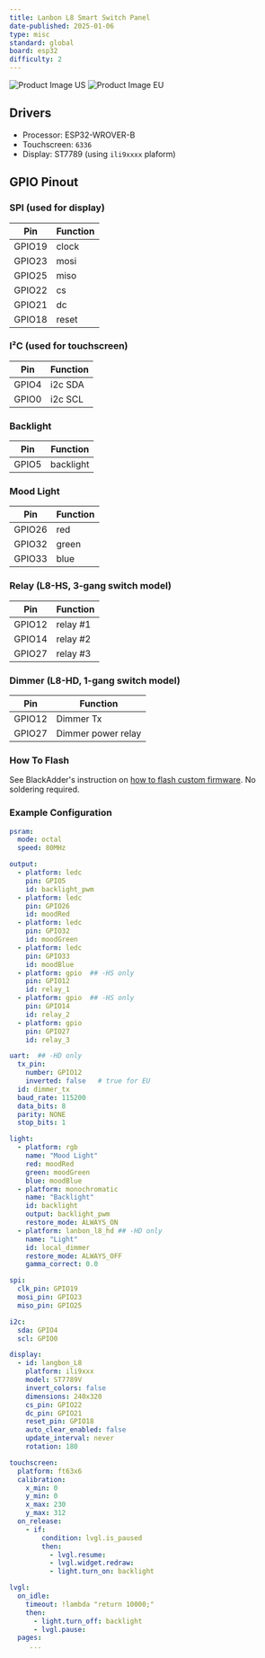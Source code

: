 ```yaml
---
title: Lanbon L8 Smart Switch Panel
date-published: 2025-01-06
type: misc
standard: global
board: esp32
difficulty: 2
---
```


![Product Image US](lanbon-l8-us-white.png "US Version") ![Product Image EU](lanbon-l8-eu-black.png "EU Version")

## Drivers

* Processor: ESP32-WROVER-B
* Touchscreen: `6336`
* Display: ST7789 (using `ili9xxxx` plaform)

## GPIO Pinout

### SPI (used for display)

| Pin    | Function      |
| ------ | ------------- |
| GPIO19 | clock   |
| GPIO23 | mosi    |
| GPIO25 | miso    |
| GPIO22 | cs      |
| GPIO21 | dc      |
| GPIO18 | reset   |

### I²C (used for touchscreen)

| Pin    | Function      |
| ------ | ------------- |
| GPIO4 | i2c SDA     |
| GPIO0 | i2c SCL     |

### Backlight

| Pin    | Function      |
| ------ | ------------- |
| GPIO5  | backlight   |

### Mood Light

| Pin    | Function      |
| ------ | ------------- |
| GPIO26  | red   |
| GPIO32  | green   |
| GPIO33  | blue   |

### Relay (L8-HS, 3-gang switch model)

| Pin    | Function      |
| ------ | ------------- |
| GPIO12  | relay #1   |
| GPIO14  | relay #2   |
| GPIO27  | relay #3   |

### Dimmer (L8-HD, 1-gang switch model)

| Pin    | Function      |
| ------ | ------------- |
| GPIO12  | Dimmer Tx   |
| GPIO27  | Dimmer power relay |

### How To Flash

See BlackAdder's instruction on [how to flash custom firmware](https://blakadder.com/lanbon-L8-custom-firmware/).
No soldering required.

### Example Configuration

```yaml
psram:
  mode: octal
  speed: 80MHz

output:
  - platform: ledc
    pin: GPIO5
    id: backlight_pwm
  - platform: ledc
    pin: GPIO26
    id: moodRed
  - platform: ledc
    pin: GPIO32
    id: moodGreen
  - platform: ledc
    pin: GPIO33
    id: moodBlue
  - platform: gpio  ## -HS only
    pin: GPIO12
    id: relay_1
  - platform: gpio  ## -HS only
    pin: GPIO14
    id: relay_2
  - platform: gpio
    pin: GPIO27
    id: relay_3

uart:  ## -HD only
  tx_pin:
    number: GPIO12
    inverted: false   # true for EU
  id: dimmer_tx
  baud_rate: 115200
  data_bits: 8
  parity: NONE
  stop_bits: 1

light:
  - platform: rgb
    name: "Mood Light"
    red: moodRed
    green: moodGreen
    blue: moodBlue
  - platform: monochromatic
    name: "Backlight"
    id: backlight
    output: backlight_pwm
    restore_mode: ALWAYS_ON
  - platform: lanbon_l8_hd ## -HD only
    name: "Light"
    id: local_dimmer
    restore_mode: ALWAYS_OFF
    gamma_correct: 0.0

spi:
  clk_pin: GPIO19
  mosi_pin: GPIO23
  miso_pin: GPIO25

i2c:
  sda: GPIO4
  scl: GPIO0

display:
  - id: langbon_L8
    platform: ili9xxx
    model: ST7789V
    invert_colors: false
    dimensions: 240x320
    cs_pin: GPIO22
    dc_pin: GPIO21
    reset_pin: GPIO18
    auto_clear_enabled: false
    update_interval: never
    rotation: 180

touchscreen:
  platform: ft63x6
  calibration:
    x_min: 0
    y_min: 0
    x_max: 230
    y_max: 312
  on_release:
    - if:
        condition: lvgl.is_paused
        then:
          - lvgl.resume:
          - lvgl.widget.redraw:
          - light.turn_on: backlight

lvgl:
  on_idle:
    timeout: !lambda "return 10000;"
    then:
      - light.turn_off: backlight
      - lvgl.pause:
  pages:
     ...
```
